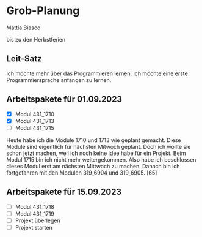 # Grob-Planung

Mattia Biasco

bis zu den Herbstferien

## Leit-Satz

Ich möchte mehr über das Programmieren lernen.
Ich möchte eine erste Programmiersprache anfangen zu lernen.



## Arbeitspakete für 01.09.2023

- [x] Modul 431_1710
- [x] Modul 431_1713
- [ ] Modul 431_1715

Heute habe ich die Module 1710 und 1713 wie geplant gemacht. Diese Module sind eigentlich für nächsten Mitwoch geplant. Doch ich wollte sie schon jetzt machen, weil ich noch keine Idee habe für ein Projekt. Beim Modul 1715 bin ich nicht mehr weitergekommen. Also habe ich beschlossen dieses Modul erst am nächsten Mittwoch zu machen. Danach bin ich fortgefahren mit den Modulen 319_6904 und 319_6905.  [65]

## Arbeitspakete für 15.09.2023

- [ ] Modul 431_1718
- [ ] Modul 431_1719
- [ ] Projekt überlegen
- [ ] Projekt starten
